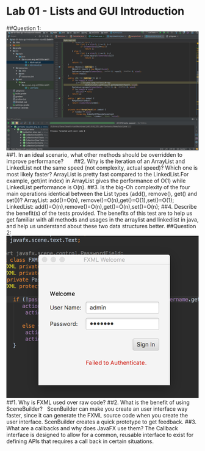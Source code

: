 # Lab 01 - Lists and GUI Introduction
##Question 1: 
![Screenshot](https://github.com/xluo62/lab-01-lists-gui-introduction/blob/master/balite.png)
##1. In an ideal scenario, what other methods should be overridden to improve performance?
       
##2. Why is the iteration of an ArrayList and LinkedList not the same speed (not complexity, actual speed)? Which one is most likely faster?
    ArrayList is pretty fast compared to the LinkedList.For example, get(int index) in ArrayList gives the performance of O(1) while LinkedList performance is O(n).
##3. Is the big-Oh complexity of the four main operations identical between the List types (add(), remove(), get() and set())?
    ArrayList: add()=O(n), remove()=O(n),get()=O(1),set()=O(1);
    LinkedList: add()=O(n),remove()=O(n),get()=O(n),set()=O(n);
##4. Describe the benefit(s) of the tests provided.
    The benefits of this test are to help us get familiar with all methods and usages in the arraylist and linkedlist in java, and help us understand about these two data structures better.
##Question 2:
![Screenshot](https://github.com/xluo62/lab-01-lists-gui-introduction/blob/master/fa.png)
##1. Why is FXML used over raw code?
##2. What is the benefit of using SceneBuilder?
    ScenBuilder can make you create an user interface way faster, since it can generate the FXML source code when you create the user interface. ScenBuilder creates a quick prototype to get feedback.
##3. What are a callbacks and why does JavaFX use them?
    The Callback interface is designed to allow for a common, reusable interface to exist for defining APIs that requires a call back in certain situations.

